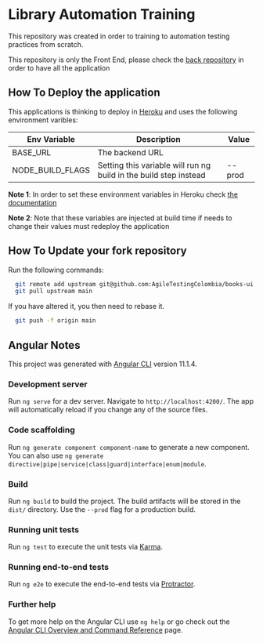# Library Automation Training

This repository was created in order to training to automation testing practices from scratch.

This repository is only the Front End, please check the [back repository](https://github.com/AgileTestingColombia/books-back) in order to have all the application

## How To Deploy the application

This applications is thinking to deploy in [Heroku](https://www.heroku.com/) and uses the following environment varibles:

| Env Variable     | Description                                                               | Value  |
|------------------|---------------------------------------------------------------------------|--------|
| BASE_URL         | The backend URL                                                           |        |
| NODE_BUILD_FLAGS | Setting this variable will run ng build <value> in the build step instead | --prod |

**Note 1**: In order to set these environment variables in Heroku check [the documentation](https://devcenter.heroku.com/articles/config-vars)

**Note 2**: Note that these variables are injected at build time if needs to change their values must redeploy the application

## How To Update your fork repository

Run the following commands:

```bash
  git remote add upstream git@github.com:AgileTestingColombia/books-ui.git
  git pull upstream main
```

If you have altered it, you then need to rebase it.

```bash
  git push -f origin main
````

## Angular Notes

This project was generated with [Angular CLI](https://github.com/angular/angular-cli) version 11.1.4.

### Development server

Run `ng serve` for a dev server. Navigate to `http://localhost:4200/`. The app will automatically reload if you change any of the source files.

### Code scaffolding

Run `ng generate component component-name` to generate a new component. You can also use `ng generate directive|pipe|service|class|guard|interface|enum|module`.

### Build

Run `ng build` to build the project. The build artifacts will be stored in the `dist/` directory. Use the `--prod` flag for a production build.

### Running unit tests

Run `ng test` to execute the unit tests via [Karma](https://karma-runner.github.io).

### Running end-to-end tests

Run `ng e2e` to execute the end-to-end tests via [Protractor](http://www.protractortest.org/).

### Further help

To get more help on the Angular CLI use `ng help` or go check out the [Angular CLI Overview and Command Reference](https://angular.io/cli) page.
